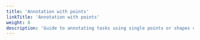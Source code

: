 ```yaml
---
title: 'Annotation with points'
linkTitle: 'Annotation with points'
weight: 8
description: 'Guide to annotating tasks using single points or shapes containing multiple points.'
---
```

